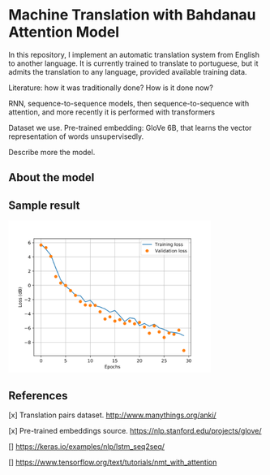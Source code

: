 # Machine Translation with Bahdanau Attention Model

In this repository, I implement an automatic translation system from English to another language. It is currently trained to translate to portuguese, but it admits the translation to any language, provided available training data.

Literature: how it was traditionally done? How is it done now?

RNN, sequence-to-sequence models, then sequence-to-sequence with attention, and more recently it
is performed with transformers


Dataset we use. Pre-trained embedding: GloVe 6B, that learns the vector representation of words unsupervisedly.

Describe more the model.

## About the model

## Sample result

<img src="https://github.com/ryuuji06/machine-translation/blob/main/images/ex_hist.png" width="400">


## References

[x] Translation pairs dataset. http://www.manythings.org/anki/

[x] Pre-trained embeddings source. https://nlp.stanford.edu/projects/glove/

[] https://keras.io/examples/nlp/lstm_seq2seq/

[] https://www.tensorflow.org/text/tutorials/nmt_with_attention
